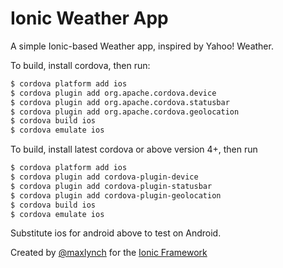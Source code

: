 Ionic Weather App
==========================

A simple Ionic-based Weather app, inspired by Yahoo! Weather.

To build, install cordova, then run:

```bash
$ cordova platform add ios
$ cordova plugin add org.apache.cordova.device
$ cordova plugin add org.apache.cordova.statusbar
$ cordova plugin add org.apache.cordova.geolocation
$ cordova build ios
$ cordova emulate ios
```
To build, install latest cordova or above version 4+, then run

```bash
$ cordova platform add ios
$ cordova plugin add cordova-plugin-device
$ cordova plugin add cordova-plugin-statusbar
$ cordova plugin add cordova-plugin-geolocation
$ cordova build ios
$ cordova emulate ios
```
Substitute ios for android above to test on Android.

Created by [@maxlynch](http://twitter.com/maxlynch) for the [Ionic Framework](http://ionicframework.com/)
